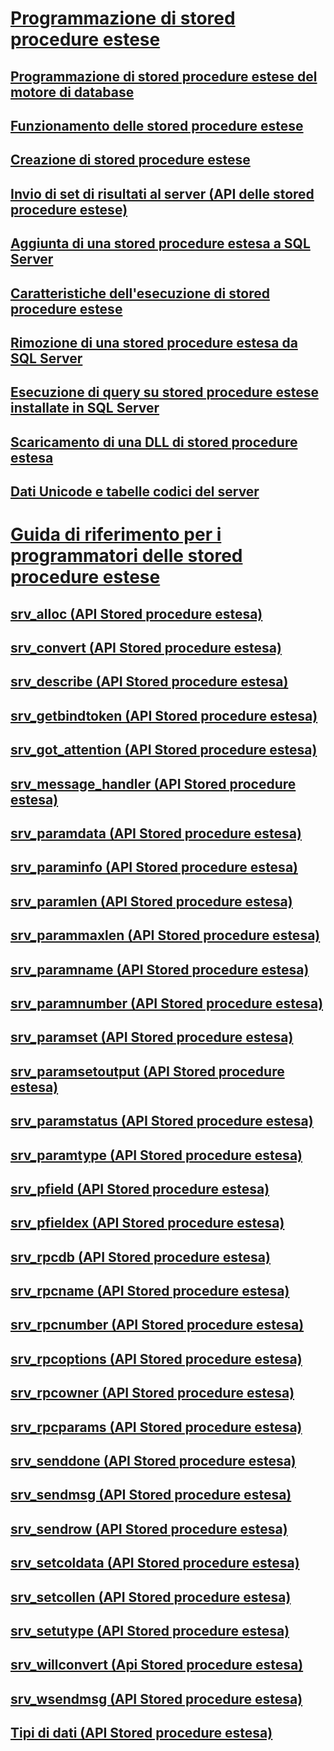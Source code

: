 # [Programmazione di stored procedure estese](database-engine-extended-stored-procedures-programming.md)
## [Programmazione di stored procedure estese del motore di database](../database-engine-extended-stored-procedure-programming.md)
## [Funzionamento delle stored procedure estese](how-extended-stored-procedures-work.md)
## [Creazione di stored procedure estese](creating-extended-stored-procedures.md)
## [Invio di set di risultati al server (API delle stored procedure estese)](sending-result-sets-to-the-server-extended-stored-procedure-api.md)
## [Aggiunta di una stored procedure estesa a SQL Server](adding-an-extended-stored-procedure-to-sql-server.md)
## [Caratteristiche dell'esecuzione di stored procedure estese](execution-characteristics-of-extended-stored-procedures.md)
## [Rimozione di una stored procedure estesa da SQL Server](removing-an-extended-stored-procedure-from-sql-server.md)
## [Esecuzione di query su stored procedure estese installate in SQL Server](querying-extended-stored-procedures-installed-in-sql-server.md)
## [Scaricamento di una DLL di stored procedure estesa](unloading-an-extended-stored-procedure-dll.md)
## [Dati Unicode e tabelle codici del server](unicode-data-and-server-code-pages.md)
# [Guida di riferimento per i programmatori delle stored procedure estese](../extended-stored-procedures-reference/database-engine-extended-stored-procedures-reference.md)
## [srv_alloc (API Stored procedure estesa)](../extended-stored-procedures-reference/srv-alloc-extended-stored-procedure-api.md)
## [srv_convert (API Stored procedure estesa)](../extended-stored-procedures-reference/srv-convert-extended-stored-procedure-api.md)
## [srv_describe (API Stored procedure estesa)](../extended-stored-procedures-reference/srv-describe-extended-stored-procedure-api.md)
## [srv_getbindtoken (API Stored procedure estesa)](../extended-stored-procedures-reference/srv-getbindtoken-extended-stored-procedure-api.md)
## [srv_got_attention (API Stored procedure estesa)](../extended-stored-procedures-reference/srv-got-attention-extended-stored-procedure-api.md)
## [srv_message_handler (API Stored procedure estesa)](../extended-stored-procedures-reference/srv-message-handler-extended-stored-procedure-api.md)
## [srv_paramdata (API Stored procedure estesa)](../extended-stored-procedures-reference/srv-paramdata-extended-stored-procedure-api.md)
## [srv_paraminfo (API Stored procedure estesa)](../extended-stored-procedures-reference/srv-paraminfo-extended-stored-procedure-api.md)
## [srv_paramlen (API Stored procedure estesa)](../extended-stored-procedures-reference/srv-paramlen-extended-stored-procedure-api.md)
## [srv_parammaxlen (API Stored procedure estesa)](../extended-stored-procedures-reference/srv-parammaxlen-extended-stored-procedure-api.md)
## [srv_paramname (API Stored procedure estesa)](../extended-stored-procedures-reference/srv-paramname-extended-stored-procedure-api.md)
## [srv_paramnumber (API Stored procedure estesa)](../extended-stored-procedures-reference/srv-paramnumber-extended-stored-procedure-api.md)
## [srv_paramset (API Stored procedure estesa)](../extended-stored-procedures-reference/srv-paramset-extended-stored-procedure-api.md)
## [srv_paramsetoutput (API Stored procedure estesa)](../extended-stored-procedures-reference/srv-paramsetoutput-extended-stored-procedure-api.md)
## [srv_paramstatus (API Stored procedure estesa)](../extended-stored-procedures-reference/srv-paramstatus-extended-stored-procedure-api.md)
## [srv_paramtype (API Stored procedure estesa)](../extended-stored-procedures-reference/srv-paramtype-extended-stored-procedure-api.md)
## [srv_pfield (API Stored procedure estesa)](../extended-stored-procedures-reference/srv-pfield-extended-stored-procedure-api.md)
## [srv_pfieldex (API Stored procedure estesa)](../extended-stored-procedures-reference/srv-pfieldex-extended-stored-procedure-api.md)
## [srv_rpcdb (API Stored procedure estesa)](../extended-stored-procedures-reference/srv-rpcdb-extended-stored-procedure-api.md)
## [srv_rpcname (API Stored procedure estesa)](../extended-stored-procedures-reference/srv-rpcname-extended-stored-procedure-api.md)
## [srv_rpcnumber (API Stored procedure estesa)](../extended-stored-procedures-reference/srv-rpcnumber-extended-stored-procedure-api.md)
## [srv_rpcoptions (API Stored procedure estesa)](../extended-stored-procedures-reference/srv-rpcoptions-extended-stored-procedure-api.md)
## [srv_rpcowner (API Stored procedure estesa)](../extended-stored-procedures-reference/srv-rpcowner-extended-stored-procedure-api.md)
## [srv_rpcparams (API Stored procedure estesa)](../extended-stored-procedures-reference/srv-rpcparams-extended-stored-procedure-api.md)
## [srv_senddone (API Stored procedure estesa)](../extended-stored-procedures-reference/srv-senddone-extended-stored-procedure-api.md)
## [srv_sendmsg (API Stored procedure estesa)](../extended-stored-procedures-reference/srv-sendmsg-extended-stored-procedure-api.md)
## [srv_sendrow (API Stored procedure estesa)](../extended-stored-procedures-reference/srv-sendrow-extended-stored-procedure-api.md)
## [srv_setcoldata (API Stored procedure estesa)](../extended-stored-procedures-reference/srv-setcoldata-extended-stored-procedure-api.md)
## [srv_setcollen (API Stored procedure estesa)](../extended-stored-procedures-reference/srv-setcollen-extended-stored-procedure-api.md)
## [srv_setutype (API Stored procedure estesa)](../extended-stored-procedures-reference/srv-setutype-extended-stored-procedure-api.md)
## [srv_willconvert (Api Stored procedure estesa)](../extended-stored-procedures-reference/srv-willconvert-extended-stored-procedure-api.md)
## [srv_wsendmsg (API Stored procedure estesa)](../extended-stored-procedures-reference/srv-wsendmsg-extended-stored-procedure-api.md)
## [Tipi di dati (API Stored procedure estesa)](../extended-stored-procedures-reference/data-types-extended-stored-procedure-api.md)
